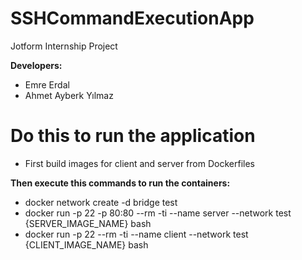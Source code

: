# SSHCommandExecutionApp
Jotform Internship Project

  **Developers:**
  - Emre Erdal
  - Ahmet Ayberk Yılmaz
  
# Do this to run the application
  - First build images for client and server from Dockerfiles
  
  **Then execute this commands to run the containers:**
  - docker network create -d bridge test
  - docker run -p 22 -p 80:80 --rm -ti --name server --network test {SERVER_IMAGE_NAME} bash 
  - docker run -p 22 --rm -ti --name client --network test {CLIENT_IMAGE_NAME} bash
